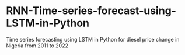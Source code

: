 # RNN-Time-series-forecast-using-LSTM-in-Python
Time series forecasting using LSTM in Python for diesel price change in Nigeria from 2011 to 2022
